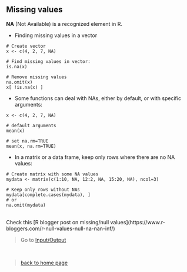 <h2>Missing values</h2>

**NA** (Not Available) is a recognized element in R.

* Finding missing values in a vector

```{r}
# Create vector
x <- c(4, 2, 7, NA)

# Find missing values in vector:
is.na(x)

# Remove missing values
na.omit(x)
x[ !is.na(x) ]
```

* Some functions can deal with NAs, either by default, or with specific arguments:

```{r}
x <- c(4, 2, 7, NA)

# default arguments
mean(x)

# set na.rm=TRUE
mean(x, na.rm=TRUE)
```

* In a matrix or a data frame, keep only rows where there are no NA values:

```{r}
# Create matrix with some NA values
mydata <- matrix(c(1:10, NA, 12:2, NA, 15:20, NA), ncol=3)

# Keep only rows without NAs
mydata[complete.cases(mydata), ]
# or
na.omit(mydata)
```

<br>
Check this [R blogger post on missing/null values](https://www.r-bloggers.com/r-null-values-null-na-nan-inf/)

> Go to [Input/Output](https://biocorecrg.github.io/CRG_RIntroduction/inout)
<br>

> [back to home page](https://biocorecrg.github.io/CRG_RIntroduction)
